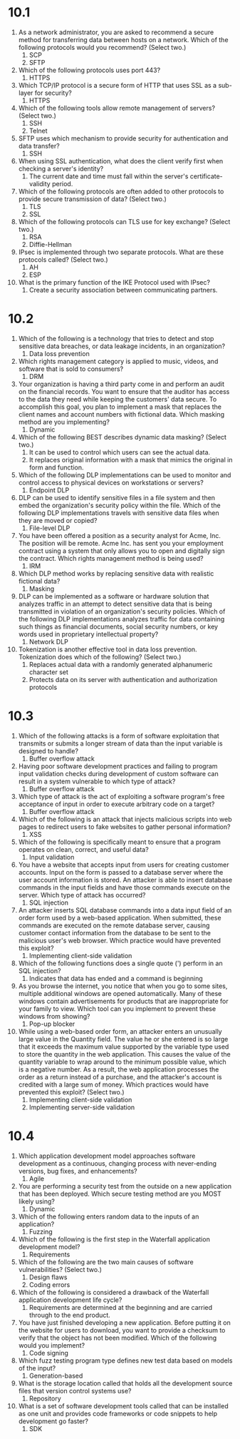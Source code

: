 # 10.1
1. As a network administrator, you are asked to recommend a secure method for transferring data between hosts on a network. Which of the following protocols would you recommend? (Select two.)
	1. SCP
	2. SFTP
2. Which of the following protocols uses port 443?
	1. HTTPS
3. Which TCP/IP protocol is a secure form of HTTP that uses SSL as a sub-layer for security?
	1. HTTPS
4. Which of the following tools allow remote management of servers? (Select two.)
	1. SSH
	2. Telnet
5. SFTP uses which mechanism to provide security for authentication and data transfer?
	1. SSH
6. When using SSL authentication, what does the client verify first when checking a server's identity?
	1. The current date and time must fall within the server's certificate-validity period.
7. Which of the following protocols are often added to other protocols to provide secure transmission of data? (Select two.)
	1. TLS
	2. SSL
8. Which of the following protocols can TLS use for key exchange? (Select two.)
	1. RSA
	2. Diffie-Hellman
9. IPsec is implemented through two separate protocols. What are these protocols called? (Select two.)
	1. AH
	2. ESP
10. What is the primary function of the IKE Protocol used with IPsec?
	1. Create a security association between communicating partners.

# 10.2
1. Which of the following is a technology that tries to detect and stop sensitive data breaches, or data leakage incidents, in an organization?
	1. Data loss prevention
2. Which rights management category is applied to music, videos, and software that is sold to consumers?
	1. DRM
3. Your organization is having a third party come in and perform an audit on the financial records. You want to ensure that the auditor has access to the data they need while keeping the customers' data secure. To accomplish this goal, you plan to implement a mask that replaces the client names and account numbers with fictional data. Which masking method are you implementing?
	1. Dynamic
4. Which of the following BEST describes dynamic data masking? (Select two.)
	1. It can be used to control which users can see the actual data.
	2. It replaces original information with a mask that mimics the original in form and function.
5. Which of the following DLP implementations can be used to monitor and control access to physical devices on workstations or servers?
	1. Endpoint DLP
6. DLP can be used to identify sensitive files in a file system and then embed the organization's security policy within the file. Which of the following DLP implementations travels with sensitive data files when they are moved or copied?
	1. File-level DLP
7. You have been offered a position as a security analyst for Acme, Inc. The position will be remote. Acme Inc. has sent you your employment contract using a system that only allows you to open and digitally sign the contract. Which rights management method is being used?
	1. IRM
8. Which DLP method works by replacing sensitive data with realistic fictional data?
	1. Masking
9. DLP can be implemented as a software or hardware solution that analyzes traffic in an attempt to detect sensitive data that is being transmitted in violation of an organization's security policies. Which of the following DLP implementations analyzes traffic for data containing such things as financial documents, social security numbers, or key words used in proprietary intellectual property?
	1. Network DLP
10. Tokenization is another effective tool in data loss prevention. Tokenization does which of the following? (Select two.)
	1. Replaces actual data with a randomly generated alphanumeric character set
	2. Protects data on its server with authentication and authorization protocols

# 10.3
1. Which of the following attacks is a form of software exploitation that transmits or submits a longer stream of data than the input variable is designed to handle?
	1. Buffer overflow attack
2. Having poor software development practices and failing to program input validation checks during development of custom software can result in a system vulnerable to which type of attack?
	1. Buffer overflow attack
3. Which type of attack is the act of exploiting a software program's free acceptance of input in order to execute arbitrary code on a target?
	1. Buffer overflow attack
4. Which of the following is an attack that injects malicious scripts into web pages to redirect users to fake websites to gather personal information?
	1. XSS
5. Which of the following is specifically meant to ensure that a program operates on clean, correct, and useful data?
	1. Input validation
6. You have a website that accepts input from users for creating customer accounts. Input on the form is passed to a database server where the user account information is stored. An attacker is able to insert database commands in the input fields and have those commands execute on the server. Which type of attack has occurred?
	1. SQL injection
7. An attacker inserts SQL database commands into a data input field of an order form used by a web-based application. When submitted, these commands are executed on the remote database server, causing customer contact information from the database to be sent to the malicious user's web browser. Which practice would have prevented this exploit?
	1. Implementing client-side validation
8. Which of the following functions does a single quote (') perform in an SQL injection?
	1. Indicates that data has ended and a command is beginning
9. As you browse the internet, you notice that when you go to some sites, multiple additional windows are opened automatically. Many of these windows contain advertisements for products that are inappropriate for your family to view. Which tool can you implement to prevent these windows from showing?
	1. Pop-up blocker
10. While using a web-based order form, an attacker enters an unusually large value in the Quantity field. The value he or she entered is so large that it exceeds the maximum value supported by the variable type used to store the quantity in the web application. This causes the value of the quantity variable to wrap around to the minimum possible value, which is a negative number. As a result, the web application processes the order as a return instead of a purchase, and the attacker's account is credited with a large sum of money. Which practices would have prevented this exploit? (Select two.)
	1. Implementing client-side validation
	2. Implementing server-side validation



# 10.4
1. Which application development model approaches software development as a continuous, changing process with never-ending versions, bug fixes, and enhancements?
	1. Agile
2. You are performing a security test from the outside on a new application that has been deployed. Which secure testing method are you MOST likely using?
	1. Dynamic
3. Which of the following enters random data to the inputs of an application?
	1. Fuzzing
4. Which of the following is the first step in the Waterfall application development model?
	1. Requirements
5. Which of the following are the two main causes of software vulnerabilities? (Select two.)
	1. Design flaws
	2. Coding errors
6. Which of the following is considered a drawback of the Waterfall application development life cycle?
	1. Requirements are determined at the beginning and are carried through to the end product.
7. You have just finished developing a new application. Before putting it on the website for users to download, you want to provide a checksum to verify that the object has not been modified. Which of the following would you implement?
	1. Code signing 
8. Which fuzz testing program type defines new test data based on models of the input?
	1. Generation-based
9. What is the storage location called that holds all the development source files that version control systems use?
	1. Repository
10. What is a set of software development tools called that can be installed as one unit and provides code frameworks or code snippets to help development go faster?
	1. SDK